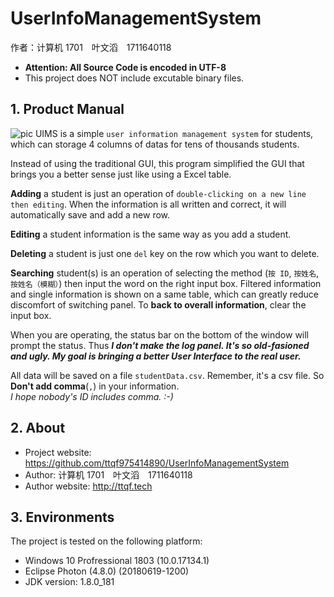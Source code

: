 # UserInfoManagementSystem
作者：计算机 1701　叶文滔　1711640118

- **Attention: All Source Code is encoded in UTF-8**
- This project does NOT include excutable binary files.

## 1. Product Manual
![pic](http://backupserver.tencent.ttqf.tech/UIMS/UIMS4.0.0MainGUI.png)
UIMS is a simple `user information management system` for students, which can storage 4 columns of datas for tens of thousands students.

Instead of using the traditional GUI, this program simplified the GUI that brings you a better sense just like using a Excel table.

**Adding** a student is just an operation of `double-clicking on a new line then editing`. When the information is all written and correct, it will automatically save and add a new row.

**Editing** a student information is the same way as you add a student.

**Deleting** a student is just one `del` key on the row which you want to delete.

**Searching** student(s) is an operation of selecting the method (`按 ID`, `按姓名`, `按姓名（模糊）`) then input the word on the right input box. Filtered information and single information is shown on a same table, which can greatly reduce discomfort of switching panel. To **back to overall information**, clear the input box.

When you are operating, the status bar on the bottom of the window will prompt the status. Thus ***I don't make the log panel. It's so old-fasioned and ugly. My goal is bringing a better User Interface to the real user.***

All data will be saved on a file `studentData.csv`. Remember, it's a csv file. So **Don't add comma**(`,`) in your information.  
*I hope nobody's ID includes comma. :-)*

## 2. About
- Project website: https://github.com/ttqf975414890/UserInfoManagementSystem  
- Author: 计算机 1701　叶文滔　1711640118  
- Author website: http://ttqf.tech  

## 3. Environments
The project is tested on the following platform:  
- Windows 10 Profressional 1803 (10.0.17134.1)  
- Eclipse Photon (4.8.0) (20180619-1200)  
- JDK version: 1.8.0_181
